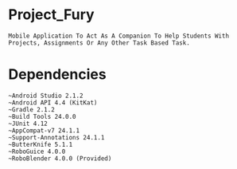 # Project_Fury
	Mobile Application To Act As A Companion To Help Students With Projects, Assignments Or Any Other Task Based Task.

# Dependencies
	~Android Studio 2.1.2
	~Android API 4.4 (KitKat)
	~Gradle 2.1.2
	~Build Tools 24.0.0
	~JUnit 4.12
	~AppCompat-v7 24.1.1
	~Support-Annotations 24.1.1
	~ButterKnife 5.1.1
	~RoboGuice 4.0.0
	~RoboBlender 4.0.0 (Provided)
